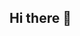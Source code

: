 ## Hi there 👋

<!--
**nyandeg92/nyandeg92** is a ✨ _special_ ✨ repository because its `README.md` (this file) appears on your GitHub profile.

Here are some ideas to get you started:

- 🔭 I’m currently working on ...
- 🌱 I’m currently learning software engineering - with specialty in BACKEND-WEB DEV @ALX_AFRICA
- 👯 I’m looking to collaborate on ...
- 🤔 I’m looking for help with ...
- 💬 Ask me about anything in software engineering
- 📫 How to reach me: nyande.g92@gmail.com
- 😄 Pronouns: He
- ⚡ Fun fact: ...
-->
